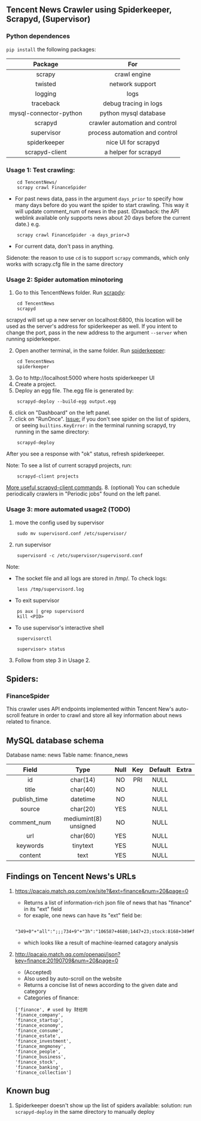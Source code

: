 ## Tencent News Crawler using Spiderkeeper, Scrapyd, (Supervisor)

### Python dependences 
```pip install``` the following packages:

|         Package        |              For               |
|:----------------------:|:------------------------------:|
|         scrapy         |           crawl engine         |
|         twisted        |         network support        |
|         logging        |              logs              |
|        traceback       |      debug tracing in logs     |
| mysql-connector-python |      python mysql database     |
|         scrapyd        | crawler automation and control |
|       supervisor       | process automation and control |
|      spiderkeeper      |       nice UI for scrapyd      |
|     scrapyd-client     |      a helper for scrapyd      |

### Usage 1: Test crawling:
```
    cd TencentNews/
    scrapy crawl FinanceSpider
```
- For past news data, pass in the argument ```days_prior``` to specify how many days before do you want the spider to start crawling. This way it will update comment_num of news in the past.
(Drawback: the API weblink available only supports news about 20 days before the current date.) e.g.
```
    scrapy crawl FinanceSpider -a days_prior=3
```
- For current data, don't pass in anything.

Sidenote: the reason to use ```cd``` is to support ```scrapy``` commands, which only works with scrapy.cfg file in the same directory

### Usage 2: Spider automation minotoring

1. Go to this TencentNews folder. Run [scrapdy](https://scrapyd.readthedocs.io/en/stable/overview.html):
```
    cd TencentNews
    scrapyd
```
scrapyd will set up a new server on localhost:6800, this location will be used as the server's address for spiderkeeper as well. If you intent to change the port, pass in the new address to the argument ```--server``` when running spiderkeeper.

2. Open another terminal, in the same folder. Run [spiderkeeper](https://github.com/DormyMo/SpiderKeeper):
```
    cd TencentNews
    spiderkeeper
```
3. Go to http://localhost:5000 where hosts spiderkeeper UI
4. Create a project.
5. Deploy an egg file. The.egg file is generated by:
```
    scrapyd-deploy --build-egg output.egg
```
6. click on "Dashboard" on the left panel.
7. click on "RunOnce". 
[Issue:](https://github.com/DormyMo/SpiderKeeper/issues/87) if you don't see spider on the list of spiders, or seeing ```builtins.KeyError:``` in the terminal running scrapyd, try running in the same directory:
```
    scrapyd-deploy
```
After you see a response with "ok" status, refresh spiderkeeper. 

Note: To see a list of current scrapyd projects, run:
```
    scrapyd-client projects
```
[More useful scrapyd-client commands](https://github.com/scrapy/scrapyd-client).
8. (optional) You can schedule periodically crawlers in "Periodic jobs" found on the left panel.

### Usage 3: more automated usage2 (TODO)
1. move the config used by supervisor
```
    sudo mv supervisord.conf /etc/supervisor/
```
2. run supervisor
```
    supervisord -c /etc/supervisor/supervisord.conf
```
Note: 
    
* The socket file and all logs are stored in /tmp/. To check logs:
```
    less /tmp/supervisord.log
```

* To exit supervisor
```
    ps aux | grep supervisord
    kill <PID>
```

* To use supervisor's interactive shell
```
    supervisorctl

    supervisor> status
```
3. Follow from step 3 in Usage 2.
   
## Spiders:
### FinanceSpider 
This crawler uses API endpoints implemented within Tencent New's auto-scroll feature in order to crawl and store all key information about news related to finance. 

## MySQL database schema
Database name: news
Table name: finance_news

| Field        | Type                  | Null | Key | Default | Extra |
|:------------:|:---------------------:|:----:|:---:|:-------:|:-----:|
| id           | char(14)              | NO   | PRI | NULL    |       |
| title        | char(40)              | NO   |     | NULL    |       |
| publish_time | datetime              | NO   |     | NULL    |       |
| source       | char(20)              | YES  |     | NULL    |       |
| comment_num  | mediumint(8) unsigned | NO   |     | NULL    |       |
| url          | char(60)              | YES  |     | NULL    |       |
| keywords     | tinytext              | YES  |     | NULL    |       |
| content      | text                  | YES  |     | NULL    |       |

## Findings on Tencent News's URLs
1. https://pacaio.match.qq.com/xw/site?&ext=finance&num=20&page=0
    - Returns a list of information-rich json file of news that has "finance" in its "ext" field
    - for exaple, one news can have its "ext" field be:
    ```
        "349+0"+"all":";;;734+9"+"3h":"106587+4680;1447+23;stock:8168+349#finance:51062+2578;674+9"+"day":"361497+15793;8179+104;stock:29103+1240#finance:176307+8396;734+9"
    ```
    - which looks like a result of machine-learned catagory analysis

2. http://pacaio.match.qq.com/openapi/json?key=finance:20190709&num=20&page=0
    - (Accepted)
    - Also used by auto-scroll on the website
    - Returns a concise list of news according to the given date and category
    - Categories of finance:
    ```
    ['finance', # used by 财经网
    'finance_company',
    'finance_startup',
    'finance_economy',
    'finance_consume',
    'finance_estate',
    'finance_investment',
    'finance_mngmoney',
    'finance_people',
    'finance_business',
    'finance_stock',
    'finance_banking',
    'finance_collection']
    ```

## Known bug

1. Spiderkeeper doesn't show up the list of spiders available:
    solution: run ```scrapyd-deploy``` in the same directory to manually deploy
